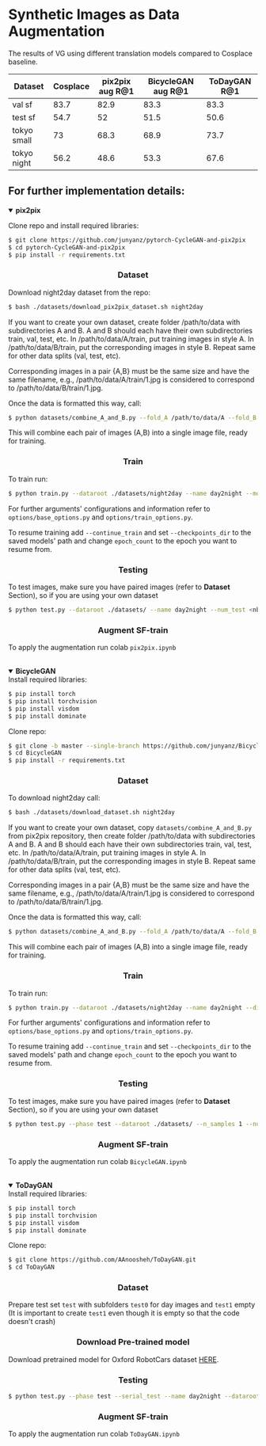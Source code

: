 # Synthetic Images as Data Augmentation

The results of VG using different translation models compared to Cosplace baseline.

| Dataset  | Cosplace | pix2pix aug R@1 | BicycleGAN aug R@1 | ToDayGAN R@1 |
| ------------- | ------------- | ------------- | ------------- | -------------|
| val sf | 83.7  | 82.9  | 83.3  | 83.3  |
| test sf | 54.7  | 52  | 51.5  | 50.6  |
| tokyo small | 73  | 68.3  | 68.9  | 73.7 |
| tokyo night | 56.2 | 48.6 | 53.3 | 67.6 | 

## For further implementation details:
<details open>
  <summary><strong>pix2pix</strong></summary>
  
Clone repo and install required libraries:
```bash
$ git clone https://github.com/junyanz/pytorch-CycleGAN-and-pix2pix
$ cd pytorch-CycleGAN-and-pix2pix
$ pip install -r requirements.txt
```
### <div align="center">Dataset</div>

Download night2day dataset from the repo:
```bash
$ bash ./datasets/download_pix2pix_dataset.sh night2day
```
If you want to create your own dataset, create folder /path/to/data with subdirectories A and B. A and B should each have their own subdirectories train, val, test, etc. In /path/to/data/A/train, put training images in style A. In /path/to/data/B/train, put the corresponding images in style B. Repeat same for other data splits (val, test, etc).

Corresponding images in a pair {A,B} must be the same size and have the same filename, e.g., /path/to/data/A/train/1.jpg is considered to correspond to /path/to/data/B/train/1.jpg.

Once the data is formatted this way, call:
```bash
$ python datasets/combine_A_and_B.py --fold_A /path/to/data/A --fold_B /path/to/data/B --fold_AB /path/to/data
```
This will combine each pair of images (A,B) into a single image file, ready for training.
### <div align="center">Train</div>
To train run: 

```bash
$ python train.py --dataroot ./datasets/night2day --name day2night --model pix2pix --direction BtoA --batch_size 32 --n_epochs 75 --n_epochs_decay 75
```
For further arguments' configurations and information refer to `options/base_options.py` and `options/train_options.py`.

To resume training add `--continue_train` and set `--checkpoints_dir` to the saved models' path and change `epoch_count` to the epoch you want to resume from.

### <div align="center">Testing</div>

To test images, make sure you have paired images (refer to **Dataset** Section), so if you are using your own dataset
```bash
$ python test.py --dataroot ./datasets/ --name day2night --num_test <nb of samples to augment> --model pix2pix --direction BtoA --checkpoints_dir <path>
```

### <div align="center">Augment SF-train</div>
To apply the augmentation run colab `pix2pix.ipynb`
	

</details>

<br>

<details open>
  <summary><strong>BicycleGAN</strong></summary>
 Install required libraries:
	
```bash
$ pip install torch
$ pip install torchvision
$ pip install visdom
$ pip install dominate
```
	
Clone repo:
	
```bash
$ git clone -b master --single-branch https://github.com/junyanz/BicycleGAN.git
$ cd BicycleGAN
$ pip install -r requirements.txt
```
	
### <div align="center">Dataset</div>
To download night2day call:
	
```bash
$ bash ./datasets/download_dataset.sh night2day
```
	
If you want to create your own dataset, copy `datasets/combine_A_and_B.py` from pix2pix repository, then create folder /path/to/data with subdirectories A and B. A and B should each have their own subdirectories train, val, test, etc. In /path/to/data/A/train, put training images in style A. In /path/to/data/B/train, put the corresponding images in style B. Repeat same for other data splits (val, test, etc).

Corresponding images in a pair {A,B} must be the same size and have the same filename, e.g., /path/to/data/A/train/1.jpg is considered to correspond to /path/to/data/B/train/1.jpg.

Once the data is formatted this way, call:
	
```bash
$ python datasets/combine_A_and_B.py --fold_A /path/to/data/A --fold_B /path/to/data/B --fold_AB /path/to/data
```
	
This will combine each pair of images (A,B) into a single image file, ready for training.
	
### <div align="center">Train</div>
To train run: 

```bash
$ python train.py --dataroot ./datasets/night2day --name day2night --direction BtoA --batch_size 32 --niter 75 --niter_decay 75
```
	
For further arguments' configurations and information refer to `options/base_options.py` and `options/train_options.py`.

To resume training add `--continue_train` and set `--checkpoints_dir` to the saved models' path and change `epoch_count` to the epoch you want to resume from.

### <div align="center">Testing</div>

To test images, make sure you have paired images (refer to **Dataset** Section), so if you are using your own dataset
	
```bash
$ python test.py --phase test --dataroot ./datasets/ --n_samples 1 --num_test <nb of samples to augment> --name day2night --direction BtoA --checkpoints_dir <path>
```

### <div align="center">Augment SF-train</div>
To apply the augmentation run colab `BicycleGAN.ipynb`
	

</details>
	
<br>

<details open>
  <summary><strong>ToDayGAN</strong></summary>
Install required libraries:
	
```bash
$ pip install torch
$ pip install torchvision
$ pip install visdom
$ pip install dominate	
```
	
Clone repo:
	
```bash
$ git clone https://github.com/AAnoosheh/ToDayGAN.git
$ cd ToDayGAN
```
	
### <div align="center">Dataset</div>	
Prepare test set `test` with subfolders `test0` for day images and `test1` empty (It is important to create `test1` even though it is empty so that the code doesn't crash)
### <div align="center">Download Pre-trained model</div>
Download pretrained model for Oxford RobotCars dataset [HERE](https://www.dropbox.com/s/mwqfbs19cptrej6/2DayGAN_Checkpoint150.zip?dl=0).


### <div align="center">Testing</div>


```bash
$ python test.py --phase test --serial_test --name day2night --dataroot ./datasets/ --n_domains 2 --which_epoch 150 --loadSize 512 --checkpoints_dir <path>
```

### <div align="center">Augment SF-train</div>
To apply the augmentation run colab `ToDayGAN.ipynb`
	

</details>

